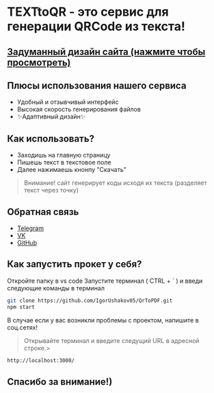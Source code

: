 # TEXTtoQR - это сервис для генерации QRCode из текста!

## [Задуманный дизайн сайта (нажмите чтобы просмотреть)](https://www.figma.com/file/4vIQHuViEWcyJ4DlI9fH7U/Untitled?node-id=0%3A1&t=gt4I9VbovCowHI4D-1)

## Плюсы использования нашего сервиса 

- Удобный и отзывчивый интерфейс
- Высокая скорость генерирования файлов
- ✨Адаптивный дизайн✨

## Как использовать?

- Заходишь на главную страницу
- Пишешь текст в текстовое поле
- Далее нажимаешь кнонпу "Скачать"

> Внимание!
> сайт генерирует коды исходя их текста
> (разделяет текст через точку)

## Обратная связь

- [Telegram](https://t.me/+ivk9NyZkJmYyYTZi)
- [VK](https://vk.com/ushakov_igor_sergeevich)
- [GitHub](https://github.com/IgorUshakov05)

## Как запустить прокет у себя?

Откройте папку в vs code
Запустите терминал ( CTRL + ` ) и введи следующие команды в терминал

```sh
git clone https://github.com/IgorUshakov05/QrToPDF.git
npm start
```
В случае если у вас возникли проблемы с проектом, напишите в соц.сетях!




> Открывайте терминал и введите следущий URL в адресной строке.>



```sh
http://localhost:3000/
```

## Спасибо за внимание!)

